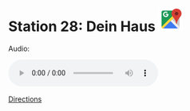 
# Station 28: Dein Haus <a href="https://www.google.com/maps/dir/?api=1&travelmode=walking&destination=47.7956509,13.0252697"><img src="assets/google-maps.svg" width="48" height="48"></a>

Audio: 

<audio controls>
  <source src="https://github.com/kipppunkte/kipppunkte/raw/gh-pages/assets/28_Dein Haus.mp3" type="audio/mpeg">
  Your browser does not support the audio tag.
</audio>


[Directions](https://www.google.com/maps/dir/?api=1&travelmode=walking&destination=47.7956509,13.0252697)